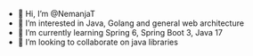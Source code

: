- 👋 Hi, I’m @NemanjaT
- 👀 I’m interested in Java, Golang and general web architecture
- 🌱 I’m currently learning Spring 6, Spring Boot 3, Java 17
- 💞️ I’m looking to collaborate on java libraries
